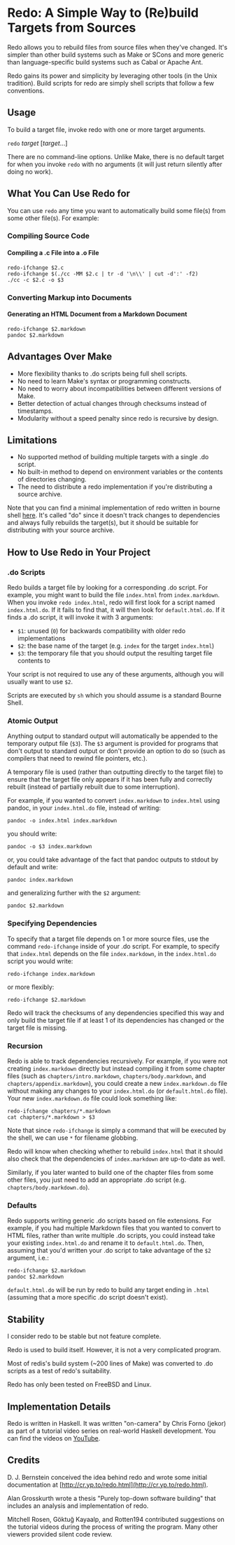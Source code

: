 # Redo: A Simple Way to (Re)build Targets from Sources

Redo allows you to rebuild files from source files when they've changed. It's simpler than other build systems such as Make or SCons and more generic than language-specific build systems such as Cabal or Apache Ant.

Redo gains its power and simplicity by leveraging other tools (in the Unix tradition). Build scripts for redo are simply shell scripts that follow a few conventions.

## Usage

To build a target file, invoke redo with one or more target arguments.

`redo` *target* [*target*...]

There are no command-line options. Unlike Make, there is no default target for when you invoke `redo` with no arguments (it will just return silently after doing no work).

## What You Can Use Redo for

You can use `redo` any time you want to automatically build some file(s) from some other file(s). For example:

### Compiling Source Code

#### Compiling a .c File into a .o File

```
redo-ifchange $2.c
redo-ifchange $(./cc -MM $2.c | tr -d '\n\\' | cut -d':' -f2)
./cc -c $2.c -o $3
```

### Converting Markup into Documents

#### Generating an HTML Document from a Markdown Document

```
redo-ifchange $2.markdown
pandoc $2.markdown
```

## Advantages Over Make

 * More flexibility thanks to .do scripts being full shell scripts.
 * No need to learn Make's syntax or programming constructs.
 * No need to worry about incompatibilities between different versions of Make.
 * Better detection of actual changes through checksums instead of timestamps.
 * Modularity without a speed penalty since redo is recursive by design.

## Limitations

 * No supported method of building multiple targets with a single .do script.
 * No built-in method to depend on environment variables or the contents of directories changing.
 * The need to distribute a redo implementation if you're distributing a source archive.

Note that you can find a minimal implementation of redo written in bourne shell [here](https://raw.github.com/apenwarr/redo/blob/master/minimal/do). It's called "do" since it doesn't track changes to dependencies and always fully rebuilds the target(s), but it should be suitable for distributing with your source archive.

## How to Use Redo in Your Project

### .do Scripts

Redo builds a target file by looking for a corresponding .do script. For example, you might want to build the file `index.html` from `index.markdown`. When you invoke `redo index.html`, redo will first look for a script named `index.html.do`. If it fails to find that, it will then look for `default.html.do`. If it finds a .do script, it will invoke it with 3 arguments:

 * `$1`: unused (`0`) for backwards compatibility with older redo implementations
 * `$2`: the base name of the target (e.g. `index` for the target `index.html`)
 * `$3`: the temporary file that you should output the resulting target file contents to

Your script is not required to use any of these arguments, although you will usually want to use `$2`.

Scripts are executed by `sh` which you should assume is a standard Bourne Shell.

### Atomic Output

Anything output to standard output will automatically be appended to the temporary output file (`$3`). The `$3` argument is provided for programs that don't output to standard output or don't provide an option to do so (such as compilers that need to rewind file pointers, etc.).

A temporary file is used (rather than outputting directly to the target file) to ensure that the target file only appears if it has been fully and correctly rebuilt (instead of partially rebuilt due to some interruption).

For example, if you wanted to convert `index.markdown` to `index.html` using pandoc, in your `index.html.do` file, instead of writing:

    pandoc -o index.html index.markdown

you should write:

    pandoc -o $3 index.markdown

or, you could take advantage of the fact that pandoc outputs to stdout by default and write:

    pandoc index.markdown

and generalizing further with the `$2` argument:

    pandoc $2.markdown

### Specifying Dependencies

To specify that a target file depends on 1 or more source files, use the command `redo-ifchange` inside of your .do script. For example, to specify that `index.html` depends on the file `index.markdown`, in the `index.html.do` script you would write:

    redo-ifchange index.markdown

or more flexibly:

    redo-ifchange $2.markdown

Redo will track the checksums of any dependencies specified this way and only build the target file if at least 1 of its dependencies has changed or the target file is missing.

### Recursion

Redo is able to track dependencies recursively. For example, if you were not creating `index.markdown` directly but instead compiling it from some chapter files (such as `chapters/intro.markdown`, `chapters/body.markdown`, and `chapters/appendix.markdown`), you could create a new `index.markdown.do` file without making any changes to your `index.html.do` (or `default.html.do` file). Your new `index.markdown.do` file could look something like:

    redo-ifchange chapters/*.markdown
    cat chapters/*.markdown > $3

Note that since `redo-ifchange` is simply a command that will be executed by the shell, we can use `*` for filename globbing.

Redo will know when checking whether to rebuild `index.html` that it should also check that the dependencies of `index.markdown` are up-to-date as well.

Similarly, if you later wanted to build one of the chapter files from some other files, you just need to add an appropriate .do script (e.g. `chapters/body.markdown.do`).

### Defaults

Redo supports writing generic .do scripts based on file extensions. For example, if you had multiple Markdown files that you wanted to convert to HTML files, rather than write multiple .do scripts, you could instead take your existing `index.html.do` and rename it to `default.html.do`. Then, assuming that you'd written your .do script to take advantage of the `$2` argument, i.e.:

    redo-ifchange $2.markdown
    pandoc $2.markdown

`default.html.do` will be run by redo to build any target ending in `.html` (assuming that a more specific .do script doesn't exist).

## Stability

I consider redo to be stable but not feature complete.

Redo is used to build itself. However, it is not a very complicated program.

Most of redis's build system (~200 lines of Make) was converted to .do scripts as a test of redo's suitability.

Redo has only been tested on FreeBSD and Linux.

## Implementation Details

Redo is written in Haskell. It was written "on-camera" by Chris Forno (jekor) as part of a tutorial video series on real-world Haskell development. You can find the videos on [YouTube](http://www.youtube.com/watch?v=zZ_nI9E9g0I&list=PLxj9UAX4Em-Ij4TKwKvo-SLp-Zbv-hB4B).

## Credits

D. J. Bernstein conceived the idea behind redo and wrote some initial documentation at [http://cr.yp.to/redo.html](http://cr.yp.to/redo.html).

Alan Grosskurth wrote a thesis "Purely top-down software building" that includes an analysis and implementation of redo.

Mitchell Rosen, Göktuğ Kayaalp, and Rotten194 contributed suggestions on the tutorial videos during the process of writing the program. Many other viewers provided silent code review.
